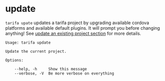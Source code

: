 # update

`tarifa upate` updates a tarifa project by upgrading available cordova platforms and available default plugins. It will prompt you before changing anything! See [update an existing project section](update/index.md) for more details.

```
Usage: tarifa update

Update the current project.

Options:

    --help, -h     Show this message
    --verbose, -V  Be more verbose on everything
```
